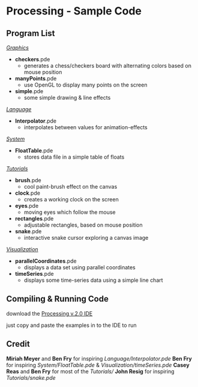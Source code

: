 Processing - Sample Code
========================

Program List
------------

[*Graphics*](/Processing/Graphics/)

-  **checkers**.pde
    - generates a chess/checkers board with alternating colors based on mouse position
-  **manyPoints**.pde
    - use OpenGL to display many points on the screen
-  **simple**.pde
    - some simple drawing & line effects

[*Language*](/Processing/Language/)

-  **Interpolator**.pde
    - interpolates between values for animation-effects

[*System*](/Processing/System/)

-  **FloatTable**.pde
    - stores data file in a simple table of floats

[*Tutorials*](/Processing/Tutorials/)

-  **brush**.pde
    - cool paint-brush effect on the canvas
-  **clock**.pde
    - creates a working clock on the screen
-  **eyes**.pde
    - moving eyes which follow the mouse
-  **rectangles**.pde
    - adjustable rectangles, based on mouse position
-  **snake**.pde
    - interactive snake cursor exploring a canvas image

[*Visualization*](/Processing/Visualization/)

-  **parallelCoordinates**.pde
    - displays a data set using parallel coordinates
-  **timeSeries**.pde
    - displays some time-series data using a simple line chart

Compiling & Running Code
------------------------

download the [Processing v.2.0 IDE](http://processing.org/) 

just copy and paste the examples in to the IDE to run

Credit
------

**Miriah Meyer** and **Ben Fry** for inspiring *Language/Interpolator.pde*
**Ben Fry** for inspiring *System/FloatTable.pde* & *Visualization/timeSeries.pde*
**Casey Reas** and **Ben Fry** for most of the *Tutorials/*
**John Resig** for inspiring *Tutorials/snake.pde*
